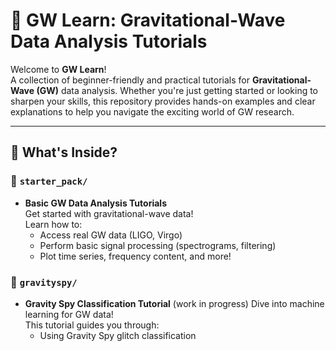 # 🌌 GW Learn: Gravitational-Wave Data Analysis Tutorials

Welcome to **GW Learn**!  
A collection of beginner-friendly and practical tutorials for **Gravitational-Wave (GW)** data analysis. Whether you're just getting started or looking to sharpen your skills, this repository provides hands-on examples and clear explanations to help you navigate the exciting world of GW research.

---

## 🚀 What's Inside?

### 📁 `starter_pack/`
- **Basic GW Data Analysis Tutorials**  
  Get started with gravitational-wave data!  
  Learn how to:
  - Access real GW data (LIGO, Virgo)
  - Perform basic signal processing (spectrograms, filtering)
  - Plot time series, frequency content, and more!
  
### 📁 `gravityspy/`
- **Gravity Spy Classification Tutorial**  (work in progress)
  Dive into machine learning for GW data!  
  This tutorial guides you through:
  - Using Gravity Spy glitch classification
